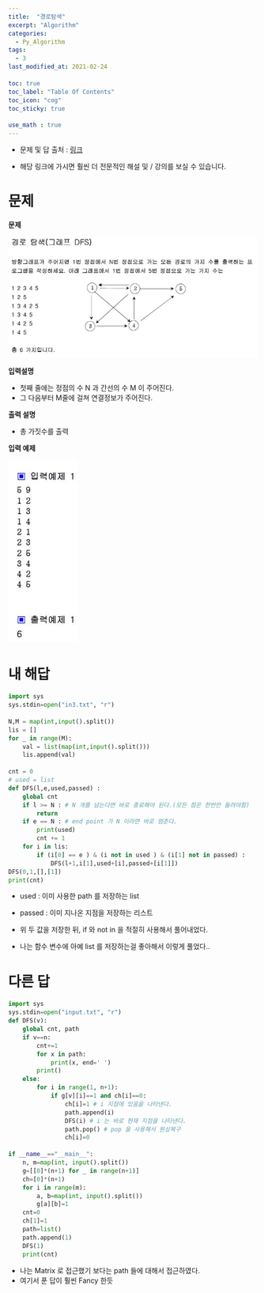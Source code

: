```yaml
---
title:  "경로탐색"
excerpt: "Algorithm"
categories:
  - Py_Algorithm
tags:
  - 3
last_modified_at: 2021-02-24

toc: true
toc_label: "Table Of Contents"
toc_icon: "cog"
toc_sticky: true

use_math : true
---
```


- 문제 및 답 출처 : [링크](https://www.inflearn.com/course/%ED%8C%8C%EC%9D%B4%EC%8D%AC-%EC%95%8C%EA%B3%A0%EB%A6%AC%EC%A6%98-%EB%AC%B8%EC%A0%9C%ED%92%80%EC%9D%B4-%EC%BD%94%EB%94%A9%ED%85%8C%EC%8A%A4%ED%8A%B8/dashboard)

- 해당 링크에 가시면 훨씬 더 전문적인 해설 및 / 강의를 보실 수 있습니다. 

# 문제

**문제**  

![png](/assets/images/{Algorithm}/25_1.JPG)

**입력설명**

- 첫째 줄에는 정점의 수 N 과 간선의 수 M 이 주어진다.
- 그 다음부터 M줄에 걸쳐 연결정보가 주어진다.

**출력 설명**

- 총 가짓수를 출력

**입력 예제**

![png](/assets/images/{Algorithm}/26_1.JPG)



# 내 해답

```python
import sys
sys.stdin=open("in3.txt", "r")

N,M = map(int,input().split())
lis = []
for _ in range(M):
    val = list(map(int,input().split()))
    lis.append(val)

cnt = 0
# used = list
def DFS(l,e,used,passed) :
    global cnt
    if l >= N : # N 개를 넘는다면 바로 종료해야 된다.(모든 점은 한번만 들려야함)
        return
    if e == N : # end point 가 N 이라면 바로 멈춘다.
        print(used)
        cnt += 1
    for i in lis:
        if (i[0] == e ) & (i not in used ) & (i[1] not in passed) :
            DFS(l+1,i[1],used+[i],passed+[i[1]]) 
DFS(0,1,[],[1])
print(cnt)
```

- used : 이미 사용한 path 를 저장하는 list
- passed : 이미 지나온 지점을 저장하는 리스트

- 위 두 값을 저장한 뒤, if 와 not in 을 적절히 사용해서 풀어내었다.
- 나는 함수 변수에 아예 list 를 저장하는걸 좋아해서 이렇게 풀었다..

# 다른 답

```python
import sys
sys.stdin=open("input.txt", "r")
def DFS(v):
    global cnt, path
    if v==n:
        cnt+=1
        for x in path:
            print(x, end=' ')
        print()
    else:
        for i in range(1, n+1):
            if g[v][i]==1 and ch[i]==0:
                ch[i]=1 # i 지점에 있음을 나타낸다. 
                path.append(i) 
                DFS(i) # i 는 바로 현재 지점을 나타낸다.
                path.pop() # pop 을 사용해서 원상복구 
                ch[i]=0
           
if __name__=="__main__":
    n, m=map(int, input().split())
    g=[[0]*(n+1) for _ in range(n+1)]
    ch=[0]*(n+1)
    for i in range(m):
        a, b=map(int, input().split())
        g[a][b]=1
    cnt=0
    ch[1]=1
    path=list()
    path.append(1)
    DFS(1)
    print(cnt)
```

- 나는 Matrix 로 접근했기 보다는 path 들에 대해서 접근하였다.
- 여기서 푼 답이 훨씬 Fancy 한듯 